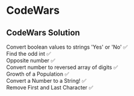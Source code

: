 # CodeWars
 ## CodeWars Solution

Convert boolean values to strings 'Yes' or 'No' :white_check_mark: <br>
Find the odd int :white_check_mark: <br>
Opposite number :white_check_mark: <br>
Convert number to reversed array of digits :white_check_mark: <br>
Growth of a Population :white_check_mark: <br>
Convert a Number to a String! :white_check_mark: <br>
Remove First and Last Character :white_check_mark: <br>